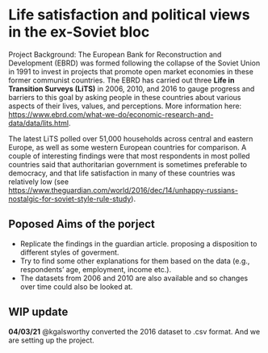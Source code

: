 # Life satisfaction and political views in the ex-Soviet bloc

Project Background: The European Bank for Reconstruction and Development (EBRD) was formed following the collapse of the Soviet Union in 1991 to invest in projects that promote open market economies in these former communist countries. The EBRD has carried out three **Life in Transition Surveys (LiTS)** in 2006, 2010, and 2016 to gauge progress and barriers to this goal by asking people in these countries about various aspects of their lives, values, and perceptions. More information here: https://www.ebrd.com/what-we-do/economic-research-and-data/data/lits.html. 

The latest LiTS polled over 51,000 households across central and eastern Europe, as well as some western European countries for comparison. A couple of interesting findings were that most respondents in most polled countries said that authoritarian government is sometimes preferable to democracy, and that life satisfaction in many of these countries was relatively low (see https://www.theguardian.com/world/2016/dec/14/unhappy-russians-nostalgic-for-soviet-style-rule-study).

## Poposed Aims of the porject

* Replicate the findings in the guardian article. proposing a disposition to different styles of goverment.
 * Try to find some other explanations for them based on the data (e.g., respondents’ age, employment, income etc.). 
* The datasets from 2006 and 2010 are also available and so changes over time could also be looked at.

## WIP update

**04/03/21**
@kgalsworthy converted the 2016 dataset to .csv format. And we are setting up the project.
